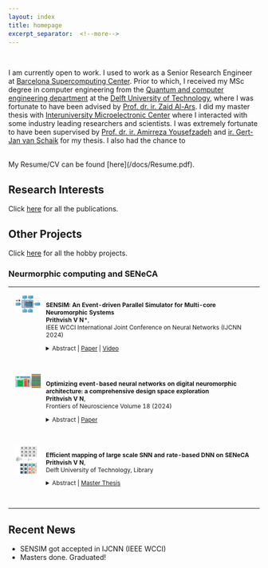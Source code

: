 ```yaml
---
layout: index
title: homepage
excerpt_separator:  <!--more-->
---
```


<style>

table {
  margin-bottom: 1rem;
  width: 100%;
  font-size: 85%;
  border: 0px solid $border-color;
  border-collapse: collapse;
}

td,
th {
  padding: 1rem .25rem;
  border: 0px solid $border-color;
}

th {
  text-align: left;
}

tbody tr:nth-child(odd) td,
tbody tr:nth-child(odd) th {
  background-color: transparent;
}

paper {
 color: #; 
 font-weight:bold;
}

</style>


<br>

<!--<img align="left" width=150px src="/images/dp.jpg"> -->

I am currently open to work. I used to work as a Senior Research Engineer at [Barcelona Supercomputing Center](https://www.bsc.es). 
Prior to which, I received my MSc degree in computer engineering from the [Quantum and computer engineering department](https://www.tudelft.nl/en/eemcs/the-faculty/departments/quantum-computer-engineering) at the [Delft University of Technology](https://www.tudelft.nl/en/), where I was fortunate to have been advised by [Prof. dr. ir. Zaid Al-Ars](https://www.tudelft.nl/en/eemcs/the-faculty/departments/quantum-computer-engineering/sections/computer-engineering/staff/zaid-al-ars). 
I did my master thesis with [Interuniversity Microelectronic Center](https://www.imec-int.com/en) where I interacted with some industry leading researchers and scientists. I was extremely fortunate to have been supervised by [Prof. dr. ir. Amirreza Yousefzadeh](https://people.utwente.nl/a.yousefzadeh) and [ir. Gert-Jan van Schaik](https://ieeexplore.ieee.org/author/38243322300) for my thesis. I also had the chance to 

<br>  
 My Resume/CV can be found [here](/docs/Resume.pdf).
<br>


## Research Interests
Click [here](/publication) for all the publications.


## Other Projects 
Click [here](/projects) for all the hobby projects.


### Neurmorphic computing and SENeCA

<table width="100%" align="center" border="0" cellspacing="0" cellpadding="20">

  <tr>
       <td width="14%"  valign="top">
            <img src="/images/publications/sensim.png" alt="SENSIM" style="vertical-align:top; width: 80%; margin:0px 10px; border-radius:0%"/> 
     </td>
     <td valign="top" width="85%">
          <p>
              <paper> SENSIM: An Event-driven Parallel Simulator for Multi-core Neuromorphic Systems </paper>
              <br>  
              <b>Prithvish V N</b>*,    
            <br>
            IEEE WCCI International Joint Conference on Neural Networks (IJCNN 2024)
              <details>
                <summary>Abstract  |  <a href="">Paper</a> |  <a href="">Video</a> </summary> | <a href="">Poster</a> | <a href="Accepted / Yet to present">slides</a> |             
                  <p class="message">
                  In this paper, we present SENSIM, which is an open-source simulator designed specifically for the SENECA neuromorphic processor. This simulator is unique in that it combines features from both hardware-specific and hardware-agnostic spiking neural network simulators, resulting in a hybrid event-driven and time-step-driven simulation approach. This allows for flexibility between accuracy and speed during different stages of simulation. Our work highlights the open-source SENSIM platform, which enables the mapping of large-scale SNN/DNN models to the SENECA cores, as well as the benchmarking of crucial KPIs such as power and latency estimations\footnote{Source code of the simulator can be found in 
                  </p>
              </details>
          </p>  
     </td>
  </tr> 

<tr>
       <td width="14%"  valign="top">
            <img src="/images/publications/seneca.png" alt="FON" style="vertical-align:top; width: 80%; margin:0px 10px; border-radius:0%"/> 
     </td>
     <td valign="top" width="85%">
          <p>
              <paper>Optimizing event-based neural networks on digital neuromorphic architecture: a comprehensive design space exploration</paper>
              <br>  
              <b>Prithvish V N</b>,    
            <br>
            Frontiers of Neuroscience Volume 18 (2024)
              <details>
                <summary>Abstract  | <a href="https://www.frontiersin.org/journals/neuroscience/articles/10.3389/fnins.2024.1335422/full">Paper</a>  </summary>            
                  <p class="message">
                  Neuromorphic processors promise low-latency and energy-efficient processing by adopting novel brain-inspired design methodologies. Yet, current neuromorphic solutions still struggle to rival conventional deep learning accelerators' performance and area efficiency in practical applications. Event-driven data-flow processing and near/in-memory computing are the two dominant design trends of neuromorphic processors. However, there remain challenges in reducing the overhead of event-driven processing and increasing the mapping efficiency of near/in-memory computing, which directly impacts the performance and area efficiency. In this work, we discuss these challenges and present our exploration of optimizing event-based neural network inference on SENECA, a scalable and flexible neuromorphic architecture. To address the overhead of event-driven processing, we perform comprehensive design space exploration and propose spike-grouping to reduce the total energy and latency. Furthermore, we introduce the event-driven depth-first convolution to increase area efficiency and latency in convolutional neural networks (CNNs) on the neuromorphic processor. We benchmarked our optimized solution on keyword spotting, sensor fusion, digit recognition and high resolution object detection tasks. Compared with other state-of-the-art large-scale neuromorphic processors, our proposed optimizations result in a 6× to 300× improvement in energy efficiency, a 3× to 15× improvement in latency, and a 3× to 100× improvement in area efficiency. Our optimizations for event-based neural networks can be potentially generalized to a wide range of event-based neuromorphic processors.
                  </p>
              </details>
          </p>  
     </td>
  </tr> 

   <tr>
    <td width="14%"  valign="top">
            <img src="/images/publications/mapper.png" alt="mapper" style="vertical-align:top; width: 80%; margin:0px 10px; border-radius:0%"/> 
     </td>
     <td valign="top" width="85%">
          <p>
              <paper>Efficient mapping of large scale SNN and rate-based DNN on SENeCA</paper>
              <br>  
              <b>Prithvish V N</b>,    
            <br>
            Delft University of Technology, Library
              <details>
                <summary>Abstract  | <a href="https://repository.tudelft.nl/islandora/object/uuid%3A97c7e7f6-a482-4e42-aa95-b0d58c09a054">Master Thesis</a>  </summary>            
                  <p class="message">
Artificial intelligence, machine learning, and deep learning have been the buzzwords in almost every industry (medical, automotive, defense, security, finance, etc.) for the last decade. As the market moves towards AI-based solutions, so does the computation need for these solutions increase and change with time. With the rise of smart cities and cyberphysical systems, the need for edge devices and efficient computation on the edge increases. While most of these newly developed deep learning models are quite large and wasteful in terms of energy, there have been recent methods that help improve the performance on the edge. However, due to their size, variety, and irregularity, the computing and power requirements are often too large to deploy these models on edge devices. This prohibits the application of such models within a rich field of application that requires high-throughput and real-time execution.

SENeCA (Scalable Energy Efficient Neuromorphic Computing Architecture) is a next-generation RISC-V-based neuromorphic computing architecture that was designed primarily for ultralow-edge applications where adaptivity is required. To mathematically model SENeCA, SENSIM (Scalable Energy Efficient Simulator, an open source simulator developed by the Interuniversity Microelectronic Center) provides an accurate mathematical software model of SENeCA, which helps in the early development and realization of a spiking neural network and deep neural network. This thesis work develops an efficient mapping tool SENMap (Scalable Energy-Efficient Neuromorphic Computing Architecture Mapper) on top of SENSIM which maps spiking neural networks efficiently. Having a faster, scalable realization software solution that can cater to large-scale neural networks can speed up the development procedure.

SENMap is developed in such a way that it supports flexible SNN/DNN application replacement, multiple single- and multi-objective optimization algorithms; the flexibility to choose from different optimization strategies; and also varying architectural parameters at the time of experimentation. Results show that mapping and neural processing elements (NPEs) depend primarily on the rate at which the sensor processes the data. On the basis of the rate, an early realization of SNN- and DNN-based edge AI chips SENMap. Depending on the actual parameters used, the maximum achieved improvements in energy consumption was around ~40%.
                  </p>
              </details>
          </p>  
     </td>
  </tr> 
  


  </table>


## Recent News
- SENSIM got accepted in IJCNN (IEEE WCCI)
- Masters done. Graduated! 
<br><br> 






